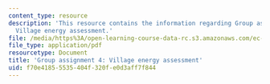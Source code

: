 ```yaml
---
content_type: resource
description: 'This resource contains the information regarding Group assignment 4:
  Village energy assessment.'
file: /media/https%3A/open-learning-course-data-rc.s3.amazonaws.com/ec-701j-d-lab-i-development-fall-2009/f70e41855535404f320fe0d3aff7f844_MITEC_701JF09_proj4.pdf
file_type: application/pdf
resourcetype: Document
title: 'Group assignment 4: Village energy assessment'
uid: f70e4185-5535-404f-320f-e0d3aff7f844
---
```

